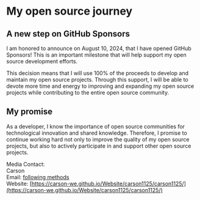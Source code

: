 # My open source journey

## A new step on GitHub Sponsors

I am honored to announce on August 10, 2024, that I have opened GitHub Sponsors! This is an important milestone that will help support my open source development efforts.

This decision means that I will use 100% of the proceeds to develop and maintain my open source projects. Through this support, I will be able to devote more time and energy to improving and expanding my open source projects while contributing to the entire open source community.

## My promise

As a developer, I know the importance of open source communities for technological innovation and shared knowledge. Therefore, I promise to continue working hard not only to improve the quality of my open source projects, but also to actively participate in and support other open source projects.

Media Contact:<br>
Carson<br>
Email: [following methods](https://carson-we.github.io/Carson-We.github.io/contact.html)<br>
Website: [https://carson-we.github.io/Website/carson1125/carson1125/](https://carson-we.github.io/Website/carson1125/carson1125/)
